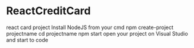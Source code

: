 # ReactCreditCard
react card project
Install NodeJS
from your cmd     npm create-project projectname
cd projectname
npm start
open your project on Visual Studio and start to code
